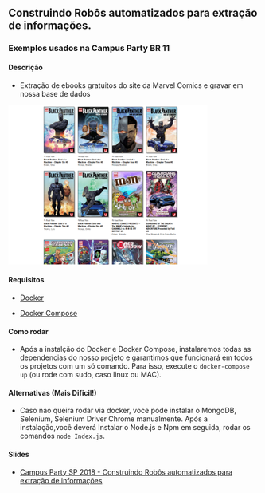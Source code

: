 ## Construindo Robôs automatizados para extração de informações.

### Exemplos usados na Campus Party BR 11

#### Descrição

* Extração de ebooks gratuitos do site da Marvel Comics e gravar em nossa base de dados

<img title="Logs do terminal" alt="resultado da demonstração, exibindo logs de atividade" src="https://raw.githubusercontent.com/ErickWendel/palestra-robos-com-selenium-cpbr11/master/resources/site-marvel.png" width=400></img>


#### Requisitos

* [Docker](https://docs.docker.com/install/)

* [Docker Compose](https://docs.docker.com/compose/install/)

#### Como rodar

* Após a instalção do Docker e Docker Compose, instalaremos todas as dependencias do nosso projeto e garantimos que funcionará em todos os projetos com um só comando. Para isso, execute o `docker-compose up` (ou rode com sudo, caso linux ou MAC).

#### Alternativas (Mais Dificil!)

* Caso nao queira rodar via docker, voce pode instalar o MongoDB, Selenium, Selenium Driver Chrome manualmente. Após a instalação,você deverá Instalar o Node.js e Npm em seguida, rodar os comandos `node Index.js`.

#### Slides

* [Campus Party SP 2018 - Construindo Robôs automatizados para extração de informações](https://github.com/ErickWendel/palestra-robos-com-selenium-cpbr11)
